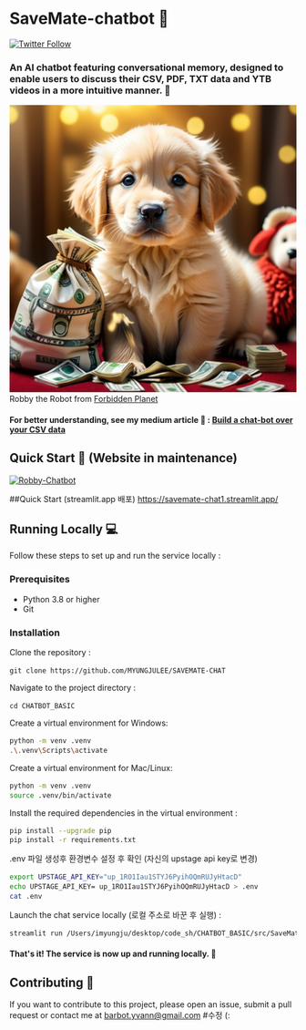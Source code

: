 # SaveMate-chatbot 🤖

[![Twitter Follow](https://img.shields.io/twitter/follow/yvann_hub?style=social)](https://twitter.com/yvann_hub)


### An AI chatbot featuring conversational memory, designed to enable users to discuss their CSV, PDF, TXT data and YTB videos in a more intuitive manner. 🚀
![Robby](golden_retriever.jpg)
Robby the Robot from [Forbidden Planet](https://youtu.be/bflfQN_YsTM)

#### For better understanding, see my medium article 🖖 : [Build a chat-bot over your CSV data](https://medium.com/@yvann-hub/build-a-chatbot-on-your-csv-data-with-langchain-and-openai-ed121f85f0cd)

## Quick Start 🚀 (Website in maintenance)

[![Robby-Chatbot](https://img.shields.io/static/v1?label=Robby-Chatbot&message=Visit%20Website&color=ffffff&labelColor=ADD8E6&style=for-the-badge)](https://robby-chatbot.streamlit.app/)

##Quick Start (streamlit.app 배포)
https://savemate-chat1.streamlit.app/


## Running Locally 💻
Follow these steps to set up and run the service locally :

### Prerequisites
- Python 3.8 or higher
- Git

### Installation
Clone the repository :

`git clone https://github.com/MYUNGJULEE/SAVEMATE-CHAT`


Navigate to the project directory :

`cd CHATBOT_BASIC`


Create a virtual environment for Windows:
```bash
python -m venv .venv
.\.venv\Scripts\activate
```

Create a virtual environment for Mac/Linux:
```bash
python -m venv .venv
source .venv/bin/activate
```

Install the required dependencies in the virtual environment :
```bash
pip install --upgrade pip
pip install -r requirements.txt
```

.env 파일 생성후 환경변수 설정 후 확인 (자신의 upstage api key로 변경)
```bash
export UPSTAGE_API_KEY="up_1RO1Iau1STYJ6PyihOQmRUJyHtacD"
echo UPSTAGE_API_KEY= up_1RO1Iau1STYJ6PyihOQmRUJyHtacD > .env
cat .env
```


Launch the chat service locally (로컬 주소로 바꾼 후 실행) :
```bash
streamlit run /Users/imyungju/desktop/code_sh/CHATBOT_BASIC/src/SaveMate-chat.py 
```
#### That's it! The service is now up and running locally. 🤗

## Contributing 🙌
If you want to contribute to this project, please open an issue, submit a pull request or contact me at barbot.yvann@gmail.com #수정 (:


